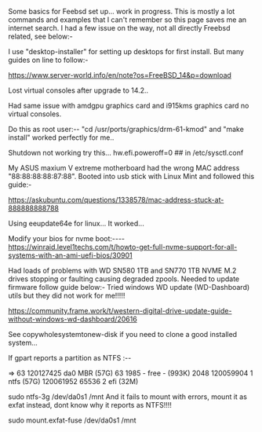 Some basics for Feebsd set up... work in progress.
This is mostly a lot commands and examples that I can't remember so this page saves me an internet search.
I had a few issue on the way, not all directly Freebsd related, see below:-

I use "desktop-installer" for setting up desktops for first install. But many guides on line to follow:-

https://www.server-world.info/en/note?os=FreeBSD_14&p=download

Lost virtual consoles after upgrade to 14.2..

Had same issue with amdgpu graphics card and i915kms graphics card no virtual consoles.

Do this as root user:--  "cd /usr/ports/graphics/drm-61-kmod" and "make install" worked perfectly for me..

Shutdown not working try this...
hw.efi.poweroff=0 ## in /etc/sysctl.conf

My ASUS maxium V extreme motherboard had the wrong MAC address "88:88:88:88:87:88". Booted into usb stick with Linux Mint and followed this guide:-

https://askubuntu.com/questions/1338578/mac-address-stuck-at-888888888788

Using eeupdate64e for linux... It worked...

Modify your bios for nvme boot:----  
https://winraid.level1techs.com/t/howto-get-full-nvme-support-for-all-systems-with-an-ami-uefi-bios/30901

Had loads of problems with WD SN580 1TB and SN770 1TB NVME M.2 drives stopping or faulting causing degraded zpools. Needed to update firmware follow guide below:-
Tried windows WD update (WD-Dashboard) utils but they did not work for me!!!!!

https://community.frame.work/t/western-digital-drive-update-guide-without-windows-wd-dashboard/20616

See copywholesystemtonew-disk if you need to clone a good installed system...

If gpart reports a partition as NTFS :--

=>       63  120127425  da0  MBR  (57G)
         63       1985       - free -  (993K)
       2048  120059904    1  ntfs  (57G)
  120061952      65536    2  efi  (32M)

sudo ntfs-3g /dev/da0s1 /mnt
  And it fails to mount with errors, mount it as exfat instead, dont know why it reports as NTFS!!!!

  sudo mount.exfat-fuse /dev/da0s1 /mnt
  
